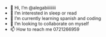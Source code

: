 - 👋 Hi, I’m @alegabiiiiiiii
- 👀 I’m interested in sleep or read
- 🌱 I’m currently learning spanish and coding
- 💞️ I’m looking to collaborate on myself
- 📫 How to reach me 0721266959

<!---
alegabiiiiiiii/alegabiiiiiiii is a ✨ special ✨ repository because its `README.md` (this file) appears on your GitHub profile.
You can click the Preview link to take a look at your changes.
--->
